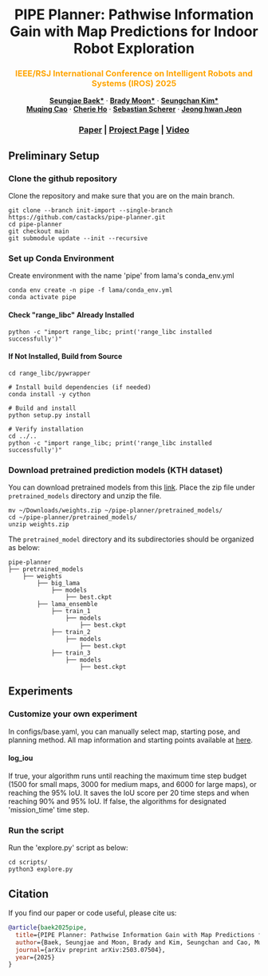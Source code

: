 <p align="center">
<h1 align="center">PIPE Planner: Pathwise Information Gain with Map Predictions for Indoor Robot Exploration</h1>
<h3 class="is-size-5 has-text-weight-bold" style="color: orange;" align="center">
    IEEE/RSJ International Conference on Intelligent Robots and Systems (IROS) 2025
</h3>
  <p align="center">
    <a href="https://seungjaebk.github.io/" target="_blank"><strong>Seungjae Baek*</strong></a>
    ·
    <a href="https://bradymoon.com/" target="_blank"><strong>Brady Moon*</strong></a>
    ·
    <a href="https://seungchan-kim.github.io" target="_blank"><strong>Seungchan Kim*</strong></a>
     <br>
    <a href="https://caomuqing.github.io/" target="_blank"><strong>Muqing Cao</strong></a>
    ·
    <a href="https://cherieho.com/" target="_blank"><strong>Cherie Ho</strong></a>
    ·
    <a href="https://theairlab.org/team/sebastian/" target="_blank"><strong>Sebastian Scherer</strong></a>
    ·
    <a href="https://rml-unist.notion.site/" target="_blank"><strong>Jeong hwan Jeon</strong></a>
    <br>
  </p>
</p>
  <h3 align="center"><a href="https://arxiv.org/abs/2503.07504">Paper</a> | <a href="https://pipe-planner.github.io">Project Page</a> | <a href="https://youtu.be/oZEqbCBRn-I">Video</a></h3>
  <div align="center"></div>

## Preliminary Setup
### Clone the github repository
Clone the repository and make sure that you are on the main branch.

    git clone --branch init-import --single-branch https://github.com/castacks/pipe-planner.git
    cd pipe-planner
    git checkout main
    git submodule update --init --recursive

### Set up Conda Environment
Create environment with the name 'pipe' from lama's conda_env.yml
    
    conda env create -n pipe -f lama/conda_env.yml
    conda activate pipe

#### Check "range_libc" Already Installed

    python -c "import range_libc; print('range_libc installed successfully')"


#### If Not Installed, Build from Source

    cd range_libc/pywrapper
    
    # Install build dependencies (if needed)
    conda install -y cython
    
    # Build and install
    python setup.py install
    
    # Verify installation
    cd ../..
    python -c "import range_libc; print('range_libc installed successfully')"

### Download pretrained prediction models (KTH dataset)
You can download pretrained models from this <a href="https://drive.google.com/drive/u/0/folders/1u9WZ9ftwaMbP-RVySuNSVEdUDV_x4Dw6">link</a>. Place the zip file under `pretrained_models` directory and unzip the file. 

    mv ~/Downloads/weights.zip ~/pipe-planner/pretrained_models/
    cd ~/pipe-planner/pretrained_models/
    unzip weights.zip

The `pretrained_model` directory and its subdirectories should be organized as below: 

    pipe-planner
    ├── pretrained_models
        ├── weights
            ├── big_lama
                ├── models
                    ├── best.ckpt
            ├── lama_ensemble
                ├── train_1
                    ├── models
                        ├── best.ckpt
                ├── train_2
                    ├── models
                        ├── best.ckpt
                ├── train_3
                    ├── models
                        ├── best.ckpt    

## Experiments
### Customize your own experiment
In configs/base.yaml, you can manually select map, starting pose, and planning method. All map information and starting points available at <a href="https://magenta-brow-f14.notion.site/25-Starting-Points-per-Map-28d544fc91ed80c5bbdbdc1fb49a13de?pvs=143">here</a>.


#### log_iou 
If true, your algorithm runs until reaching the maximum time step budget (1500 for small maps, 3000 for medium maps, and 6000 for large maps), or reaching the 95% IoU. It saves the IoU score per 20 time steps and when reaching 90% and 95% IoU. If false, the algorithms for designated 'mission_time' time step.

### Run the script
Run the 'explore.py' script as below:

    cd scripts/
    python3 explore.py


## Citation

If you find our paper or code useful, please cite us:

```bib
@article{baek2025pipe,
  title={PIPE Planner: Pathwise Information Gain with Map Predictions for Indoor Robot Exploration},
  author={Baek, Seungjae and Moon, Brady and Kim, Seungchan and Cao, Muqing and Ho, Cherie and Scherer, Sebastian and others},
  journal={arXiv preprint arXiv:2503.07504},
  year={2025}
}
